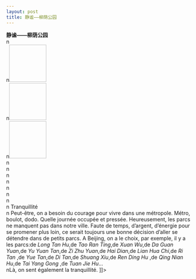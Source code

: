 ```yaml
---
layout: post
title: 静谧——柳荫公园
---
```


<p><b>静谧——柳荫公园</b><br />n<br />n<a href="http://www.francaisblog.com../images/parc1.jpg" rel='external'><img height="100" width="100"></a><br />n<a href="http://www.francaisblog.com../images/parc3.jpg" rel='external'><img height="100" width="100"></a><br />n<a href="http://www.francaisblog.com../images/parc4.jpg" rel='external'><img height="100" width="100"></a><br />n<br />n    <br />n<br />n<br />n<br />n<br />n<br />n        Tranquillité<br />n        Peut-être, on a besoin du courage pour vivre dans une métropole. Métro, boulot, dodo. Quelle journée occupée et pressée. Heureusement, les parcs ne manquent pas dans notre ville. Faute de temps, d’argent, d’énergie pour se promener plus loin, ce serait toujours une bonne décision d’aller se détendre dans de petits parcs. A Beijing, on a le choix, par exemple, il y a les parcs:de <i>Long Tan Hu</i>,de <i>Tao Ran Ting</i>,de <i>Xuan Wu</i>,de <i>Da Guan Yuan</i>,de <i>Yu Yuan Tan</i>,de <i>Zi Zhu Yuan</i>,de <i>Hai Dian</i>,de <i>Lian Hua Chi</i>,de <i>Ri Tan </i>,de <i>Yue Tan</i>,de <i>Di Tan</i>,de <i>Shuang Xiu</i>,de <i>Ren Ding Hu </i>,de <i>Qing Nian Hu</i>,de <i>Tai Yang Gong </i>,de <i>Tuan Jie Hu</i>&#8230; <br />nLà, on sent également la tranquillité. ]]&gt;
</p>
